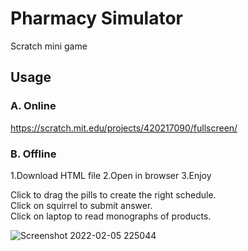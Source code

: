 # Pharmacy Simulator

Scratch mini game

## Usage

### A. Online

https://scratch.mit.edu/projects/420217090/fullscreen/

### B. Offline

1.Download HTML file
2.Open in browser
3.Enjoy

Click to drag the pills to create the right schedule.
<br>
Click on squirrel to submit answer.
<br>
Click on laptop to read monographs of products.

![Screenshot 2022-02-05 225044](https://user-images.githubusercontent.com/75145721/152667091-1eb18125-9385-465c-81b7-8e230f5ee892.png)
